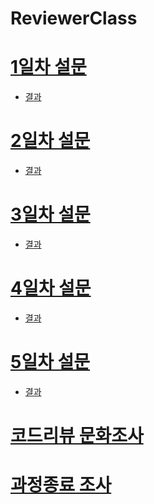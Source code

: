 # ReviewerClass

# [1일차 설문](https://forms.gle/ZxV4JLrNgRYPF3a77)
- [결과](https://docs.google.com/forms/d/1Pr7Lb6qHQi2jGmpp0s51HNql3Jw3bAYtFOf-_cKfd1c/edit#responses)

# [2일차 설문](https://forms.gle/ZFtGe7YMogiGKAuX9)
- [결과](https://docs.google.com/forms/d/1P-tZfvy_phgIA-YDVIfWaOGQDNsDSrq_g5wLE9484Ak/edit#responses)

# [3일차 설문](https://forms.gle/EVWqRCTKeQTxaLkT9)
- [결과](https://docs.google.com/forms/d/18afJjZtgYydrhpk0zfqg87-THRD36a8p_cCclV6WL7M/edit?chromeless=1#responses)

# [4일차 설문](https://forms.gle/PyRCBCHjkDrnzyYA8)
- [결과](https://docs.google.com/forms/d/1v43P64WWB5XjpTYFStp0oqDXXPhi8ydRUQ5GnuZJ02o/edit#responses)

# [5일차 설문](https://forms.gle/dfpukyWbZwRj8NKm8)
- [결과]()

# [코드리뷰 문화조사](https://forms.gle/NEpXz1s9E5xHXd449)

# [과정종료 조사](https://forms.gle/3H2GGboAr27zfXhV8)

